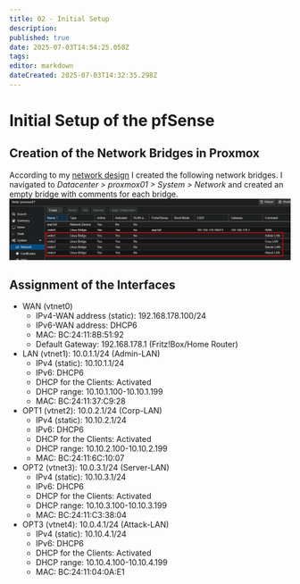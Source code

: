 ```yaml
---
title: 02 - Initial Setup
description: 
published: true
date: 2025-07-03T14:54:25.058Z
tags: 
editor: markdown
dateCreated: 2025-07-03T14:32:35.298Z
---
```


# Initial Setup of the pfSense

## Creation of the Network Bridges in Proxmox
According to my [network design](/home-lab/Infrastructure/Network_Designs/Iteration_1) I created the following network bridges. I navigated to *Datacenter > proxmox01 > System > Network* and created an empty bridge with comments for each bridge.
![create_bridge_02.png](/homelab/server/pfsense/create_bridge_02.png)

## Assignment of the Interfaces
- WAN (vtnet0)
	- IPv4-WAN address (static): 192.168.178.100/24
  - IPv6-WAN address: DHCP6
  - MAC: BC:24:11:8B:51:92
  - Default Gateway: 192.168.178.1 (Fritz!Box/Home Router)
- LAN (vtnet1): 10.0.1.1/24 (Admin-LAN)
  - IPv4 (static): 10.10.1.1/24
  - IPv6: DHCP6
  - DHCP for the Clients: Activated
  - DHCP range: 10.10.1.100-10.10.1.199
  - MAC: BC:24:11:37:C9:28
- OPT1 (vtnet2): 10.0.2.1/24 (Corp-LAN)
	- IPv4 (static): 10.10.2.1/24
  - IPv6: DHCP6
  - DHCP for the Clients: Activated
  - DHCP range: 10.10.2.100-10.10.2.199
  - MAC: BC:24:11:6C:10:07
- OPT2 (vtnet3): 10.0.3.1/24 (Server-LAN)
	- IPv4 (static): 10.10.3.1/24
  - IPv6: DHCP6
  - DHCP for the Clients: Activated
  - DHCP range: 10.10.3.100-10.10.3.199
  - MAC: BC:24:11:C3:38:04
- OPT3 (vtnet4): 10.0.4.1/24 (Attack-LAN)
	- IPv4 (static): 10.10.4.1/24
  - IPv6: DHCP6
  - DHCP for the Clients: Activated
  - DHCP range: 10.10.4.100-10.10.4.199
  - MAC: BC:24:11:04:0A:E1
